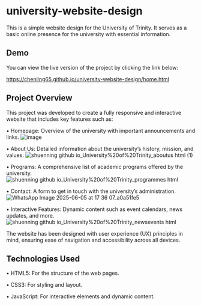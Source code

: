 # university-website-design
This is a simple website design for the University of Trinity. It serves as a basic online presence for the university with essential information.

## Demo
You can view the live version of the project by clicking the link below:

https://chenling65.github.io/university-website-design/home.html

## Project Overview
This project was developed to create a fully responsive and interactive website that includes key features such as:

•	Homepage: Overview of the university with important announcements and links.
![image](https://github.com/user-attachments/assets/e9968947-c8d5-489b-83d7-9ead4213f00e)
 
•	About Us: Detailed information about the university’s history, mission, and values.
 ![shuenning github io_University%20of%20Trinity_aboutus html (1)](https://github.com/user-attachments/assets/e34f69b9-7cbb-45ca-b658-a8ddf0cd6b2c)
 
•	Programs: A comprehensive list of academic programs offered by the university.
 ![shuenning github io_University%20of%20Trinity_programmes html](https://github.com/user-attachments/assets/70fcd69c-183f-41e2-a5a4-a1f32586bbe0)
 
•	Contact: A form to get in touch with the university’s administration.
![WhatsApp Image 2025-06-05 at 17 36 07_a0a51fe5](https://github.com/user-attachments/assets/af31b4d8-e7b2-40c4-984a-84326ee128e2)
 
•	Interactive Features: Dynamic content such as event calendars, news updates, and more.
 ![shuenning github io_University%20of%20Trinity_newsevents html](https://github.com/user-attachments/assets/4dc0e753-6810-4513-84b8-16b79926adf0)
 
The website has been designed with user experience (UX) principles in mind, ensuring ease of navigation and accessibility across all devices.

## Technologies Used
•	HTML5: For the structure of the web pages.
  
•	CSS3: For styling and layout.

•	JavaScript: For interactive elements and dynamic content.
